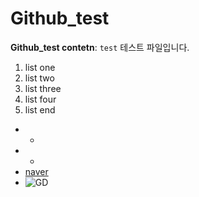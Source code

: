 # Github_test
**Github_test contetn**: `test` 테스트 파일입니다.

1. list one
2. list two
3. list three
4. list four
5. list end
* +
* -
* [naver](https://naver.com)
* ![GD](https://www.google.com/url?sa=i&url=https%3A%2F%2Fwww.vogue.co.kr%2F2020%2F03%2F05%2Fgdcc%2F&psig=AOvVaw3STBRW33uC7ElHLqAc0Wpg&ust=1664516087152000&source=images&cd=vfe&ved=0CAwQjRxqFwoTCNCFmuOjufoCFQAAAAAdAAAAABAI)

